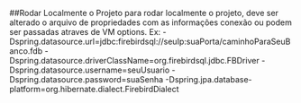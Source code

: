 ##Rodar Localmente o Projeto
para rodar localmente o projeto, deve ser alterado o arquivo de propriedades com as informações conexão ou podem ser passadas atraves de VM options.
Ex:
-Dspring.datasource.url=jdbc:firebirdsql://seuIp:suaPorta/caminhoParaSeuBanco.fdb
-Dspring.datasource.driverClassName=org.firebirdsql.jdbc.FBDriver
-Dspring.datasource.username=seuUsuario
-Dspring.datasource.password=suaSenha
-Dspring.jpa.database-platform=org.hibernate.dialect.FirebirdDialect